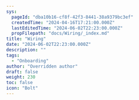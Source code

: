 ```yaml
---
sys:
  pageId: "dba10b16-cf8f-42f3-8441-38a9379bc3ef"
  createdTime: "2024-04-16T17:21:00.000Z"
  lastEditedTime: "2024-06-02T22:23:00.000Z"
  propFilepath: "docs/Wiring/_index.md"
title: "Wiring"
date: "2024-06-02T22:23:00.000Z"
description: ""
tags:
  - "Onboarding"
author: "Overridden author"
draft: false
weight: 230
toc: false
icon: "Bolt"
---
```

